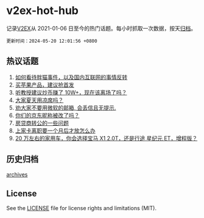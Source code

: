 # v2ex-hot-hub

 记录[V2EX](https://www.v2ex.com/)从 2021-01-06 日至今的热门话题。每小时抓取一次数据，按天[归档](archives)。

`更新时间：2024-05-20 12:01:56 +0800`

## 热议话题

1. [如何看待胖猫事件，以及国内互联网的事情反转](https://www.v2ex.com/t/1042138)
1. [买苹果产品，建议抢首发](https://www.v2ex.com/t/1042069)
1. [听教授建议炒币赚了 10W+，现在该离场了吗？](https://www.v2ex.com/t/1042115)
1. [大家夏天用凉席吗？](https://www.v2ex.com/t/1042004)
1. [劝大家不要用微软的邮箱, 会丢信且无提示.](https://www.v2ex.com/t/1042033)
1. [你们的京东昵称被改了吗？](https://www.v2ex.com/t/1042106)
1. [房贷商转公的一些问题](https://www.v2ex.com/t/1042114)
1. [上家卡离职要一个月后才放怎么办](https://www.v2ex.com/t/1042134)
1. [20 万左右的家用车，你会选择宝马 X1 2.0T，还是行途 星纪元 ET，增程版？](https://www.v2ex.com/t/1042157)

## 历史归档

[archives](archives)

## License

See the [LICENSE](LICENSE) file for license rights and limitations (MIT).
